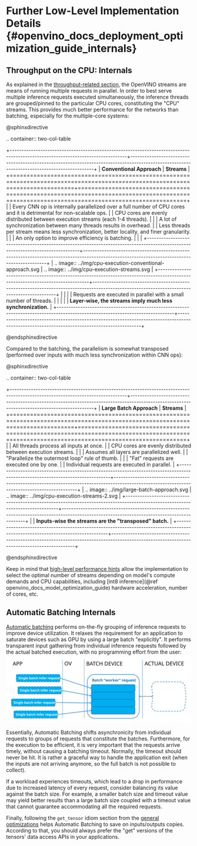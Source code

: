 # Further Low-Level Implementation Details {#openvino_docs_deployment_optimization_guide_internals}
## Throughput on the CPU: Internals
As explained in the [throughput-related section](./dldt_deployment_optimization_tput.md), the OpenVINO streams are means of running multiple requests in parallel.
In order to best serve multiple inference requests executed simultaneously, the inference threads are grouped/pinned to the particular CPU cores, constituting the "CPU" streams.
This provides much better performance for the networks than batching, especially for the multiple-core systems:

@sphinxdirective

.. container:: two-col-table

   +-------------------------------------------------------------------------------------------------------------------------------+--------------------------------------------------------------------------------------------------------------------------------------------+
   | **Conventional Approach**                                                                                                     | **Streams**                                                                                                                                |
   +===============================================================================================================================+============================================================================================================================================+
   | | Every CNN op is internally parallelized over a full number of CPU cores and it is detrimental for non-scalable ops.         | | CPU cores are evenly distributed between execution streams (each 1-4 threads).                                                           |
   | | A lot of synchronization between many threads results in overhead.                                                          | | Less threads per stream means less synchronization, better locality, and finer granularity.                                              |
   | | An only option to improve efficiency is batching.                                                                           | |                                                                                                                                          |
   +-------------------------------------------------------------------------------------------------------------------------------+--------------------------------------------------------------------------------------------------------------------------------------------+
   | .. image:: ../img/cpu-execution-conventional-approach.svg                                                                     | .. image:: ../img/cpu-execution-streams.svg                                                                                                |
   +-------------------------------------------------------------------------------------------------------------------------------+--------------------------------------------------------------------------------------------------------------------------------------------+
   | |                                                                                                                             | | Requests are executed in parallel with a small number of threads.                                                                        |
   | |                                                                                                                             | | **Layer-wise, the streams imply much less synchronization.**                                                                             |
   +-------------------------------------------------------------------------------------------------------------------------------+--------------------------------------------------------------------------------------------------------------------------------------------+


@endsphinxdirective


Compared to the batching, the parallelism is somewhat transposed (performed over inputs with much less synchronization within CNN ops):

@sphinxdirective

.. container:: two-col-table

   +-------------------------------------------------------------------------------------------------------------------------------+--------------------------------------------------------------------------------------------------------------------------------------------+
   | **Large Batch Approach**                                                                                                      | **Streams**                                                                                                                                |
   +===============================================================================================================================+============================================================================================================================================+
   | | All threads process all inputs at once.                                                                                     | | CPU cores are evenly distributed between execution streams.                                                                              |
   | | Assumes all layers are parallelized well.                                                                                   | | "Parallelize the outermost loop" rule of thumb.                                                                                          |
   | | "Fat" requests are executed one by one.                                                                                     | | Individual requests are executed in parallel.                                                                                            |
   +-------------------------------------------------------------------------------------------------------------------------------+--------------------------------------------------------------------------------------------------------------------------------------------+
   | .. image:: ../img/large-batch-approach.svg                                                                                    | .. image:: ../img/cpu-execution-streams-2.svg                                                                                              |
   +-------------------------------------------------------------------------------------------------------------------------------+--------------------------------------------------------------------------------------------------------------------------------------------+
   |                                                                                                                               | **Inputs-wise the streams are the "transposed" batch.**                                                                                    |
   +-------------------------------------------------------------------------------------------------------------------------------+--------------------------------------------------------------------------------------------------------------------------------------------+

@endsphinxdirective


Keep in mind that [high-level performance hints](../OV_Runtime_UG/performance_hints.md) allow the implementation to select the optimal number of streams depending on model's compute demands and CPU capabilities, including [int8 inference](@ref openvino_docs_model_optimization_guide) hardware acceleration, number of cores, etc.

## Automatic Batching Internals
[Automatic batching](../OV_Runtime_UG/automatic_batching.md) performs on-the-fly grouping of inference requests to improve device utilization. 
It relaxes the requirement for an application to saturate devices such as GPU by using a large batch "explicitly". It performs transparent input gathering from individual inference requests followed by the actual batched execution, with no programming effort from the user:
![](../img/batch-device.svg)

Essentially, Automatic Batching shifts asynchronicity from individual requests to groups of requests that constitute the batches. Furthermore, for the execution to be efficient, it is very important that the requests arrive timely, without causing a batching timeout. 
Normally, the timeout should never be hit. It is rather a graceful way to handle the application exit (when the inputs are not arriving anymore, so the full batch is not possible to collect).

If a workload experiences timeouts, which lead to a drop in performance due to increased latency of every request, consider balancing its value against the batch size. For example, a smaller batch size and timeout value may yield better results than a large batch size coupled with a timeout value that cannot guarantee accommodating all the required requests.

Finally, following the `get_tensor` idiom section from the [general optimizations](./dldt_deployment_optimization_common.md) helps Automatic Batching to save on inputs/outputs copies. According to that, you should always prefer the "get" versions of the tensors' data access APIs in your applications. 
